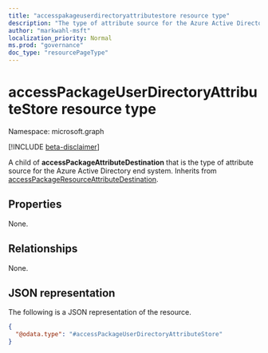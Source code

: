 ```yaml
---
title: "accesspakageuserdirectoryattributestore resource type"
description: "The type of attribute source for the Azure Active Directory end system."
author: "markwahl-msft"
localization_priority: Normal
ms.prod: "governance"
doc_type: "resourcePageType"
---
```


# accessPackageUserDirectoryAttributeStore resource type

Namespace: microsoft.graph

[!INCLUDE [beta-disclaimer](../../includes/beta-disclaimer.md)]

A child of **accessPackageAttributeDestination** that is the type of attribute source for the Azure Active Directory end system. Inherits from [accessPackageResourceAttributeDestination](../resources/accesspackageresourceattributedestination.md). 

## Properties
None.

## Relationships
None.

## JSON representation
The following is a JSON representation of the resource.
<!-- {
  "blockType": "resource",
  "@odata.type": "accessPackageUserDirectoryAttributeStore"
}
-->
``` json
{
  "@odata.type": "#accessPackageUserDirectoryAttributeStore"
}
```